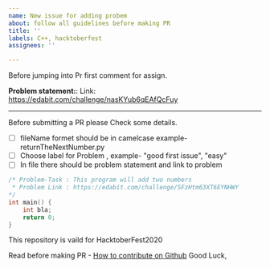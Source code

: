 ```yaml
---
name: New issue for adding probem
about: follow all guidelines before making PR
title: ''
labels: C++, hacktoberfest
assignees: ''

---
```


Before jumping into Pr first comment for assign.

**Problem statement:**:
Link: https://edabit.com/challenge/nasKYub6qEAfQcFuy

---
Before submitting a PR please Check some details.

- [ ] fileName formet should be in camelcase
    example- returnTheNextNumber.py
- [ ]  Choose label for Problem , example- "good first issue", "easy"
- [ ]  In file there should be problem statement and link to problem
```cpp
/* Problem-Task : This program will add two numbers
 * Problem Link : https://edabit.com/challenge/SFzHtm63XT6EYNHWY
*/
int main() {
    int bla;
    return 0;
}
```

This repository is vaild for HacktoberFest2020

Read before making PR - [How to contribute on Github](https://www.dataschool.io/how-to-contribute-on-github/)
Good Luck,

